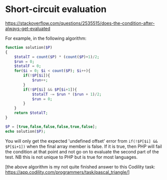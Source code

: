 # Short-circuit evaluation

<https://stackoverflow.com/questions/2535515/does-the-condition-after-always-get-evaluated>

For example, in the following algorithm:

```php
function solution($P)
{
    $totalT = count($P) * (count($P)+1)/2;
    $run = 0;
    $totalF = 0;
    for($i = 0; $i < count($P); $i++){    
        if(!$P[$i]){
            $run++;
        }
        if(!$P[$i] && $P[$i+1]){
            $totalT -= $run * ($run + 1)/2;  
            $run = 0;          
        }   
    }
    return $totalT;
}

$P = [true,false,false,false,true,false];
echo solution($P);
```

You will only get the expected 'undefined offset' error from `if(!$P[$i] && $P[$i+1])` when the final array member is false. If it is true, then PHP will fail the condition at that point and not go on to evaluate the second part of the test. NB this is not unique to PHP but is true for most languages.

[the above algorithm is my not quite finished answer to this Codility task: <https://app.codility.com/programmers/task/pascal_triangle/>] 